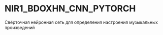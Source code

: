 # NIR1_BDOXHN_CNN_PYTORCH
 Свёрточная нейронная сеть для определения настроения музыкальных произведений
